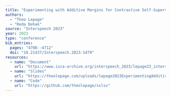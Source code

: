 ```yaml
---
title: "Experimenting with Additive Margins for Contrastive Self-Supervised Speaker Verification"
authors:
  - "Theo Lepage"
  - "Reda Dehak"
source: "Interspeech 2023"
year: 2023
type: "conference"
bib_entries:
  pages: "4708--4712"
  doi: "10.21437/Interspeech.2023-1479"
resources:
  - name: "Document"
    url: "https://www.isca-archive.org/interspeech_2023/lepage23_interspeech.pdf"
  - name: "Slides"
    url: "https://theolepage.com/uploads/lepage2023ExperimentingAdditiveMargins_slides.pdf"
  - name: "Code"
    url: "https://github.com/theolepage/sslsv"
---
```

